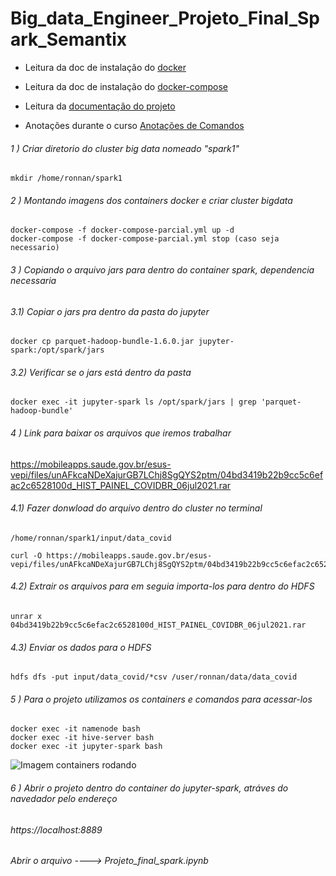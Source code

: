 # Big_data_Engineer_Projeto_Final_Spark_Semantix

* Leitura da doc de instalação do [docker](https://docs.docker.com/engine/install/ubuntu/)

* Leitura da doc de instalação do [docker-compose](https://docs.docker.com/compose/install/)

* Leitura da [documentação do projeto](https://github.com/ronnanlimao/Big_data_Engineer_Projeto_Final_Spark_Semantix/blob/main/documentacao_projeto/projeto_final_spark.pdf)

* Anotações durante o curso [Anotações de Comandos](https://github.com/ronnanlimao/Big_data_Engineer_Projeto_Final_Spark_Semantix/blob/main/anotacoes_comandos/Comandos_BIGDATA_anotacoes.txt)

###### 1 ) Criar diretorio do cluster big data nomeado "spark1"

```
mkdir /home/ronnan/spark1
```

###### 2 ) Montando imagens dos containers docker e criar cluster bigdata
``` 
docker-compose -f docker-compose-parcial.yml up -d
docker-compose -f docker-compose-parcial.yml stop (caso seja necessario)
```

###### 3 ) Copiando o arquivo jars para dentro do container spark, dependencia necessaria

###### 3.1) Copiar o jars pra dentro da pasta do jupyter

```
docker cp parquet-hadoop-bundle-1.6.0.jar jupyter-spark:/opt/spark/jars
```

###### 3.2) Verificar se o jars está dentro da pasta

```
docker exec -it jupyter-spark ls /opt/spark/jars | grep 'parquet-hadoop-bundle'
```

###### 4 ) Link para baixar os arquivos que iremos trabalhar

https://mobileapps.saude.gov.br/esus-vepi/files/unAFkcaNDeXajurGB7LChj8SgQYS2ptm/04bd3419b22b9cc5c6efac2c6528100d_HIST_PAINEL_COVIDBR_06jul2021.rar

###### 4.1) Fazer donwload do arquivo dentro do cluster no terminal

```
/home/ronnan/spark1/input/data_covid
```
```
curl -O https://mobileapps.saude.gov.br/esus-vepi/files/unAFkcaNDeXajurGB7LChj8SgQYS2ptm/04bd3419b22b9cc5c6efac2c6528100d_HIST_PAINEL_COVIDBR_06jul2021.rar
```

###### 4.2) Extrair os arquivos para em seguia importa-los para dentro do HDFS

```
unrar x 04bd3419b22b9cc5c6efac2c6528100d_HIST_PAINEL_COVIDBR_06jul2021.rar
```

###### 4.3) Enviar os dados para o HDFS

``` 
hdfs dfs -put input/data_covid/*csv /user/ronnan/data/data_covid
```

###### 5 ) Para o projeto utilizamos os containers e comandos para acessar-los
```
docker exec -it namenode bash
docker exec -it hive-server bash
docker exec -it jupyter-spark bash
```
![Imagem containers rodando](https://github.com/ronnanlimao/Big_data_Engineer_Projeto_Final_Spark_Semantix/blob/main/containers_rodando.png)

###### 6 ) Abrir o projeto dentro do container do jupyter-spark, atráves do navedador pelo endereço

###### https://localhost:8889

###### Abrir o arquivo ----> Projeto_final_spark.ipynb
